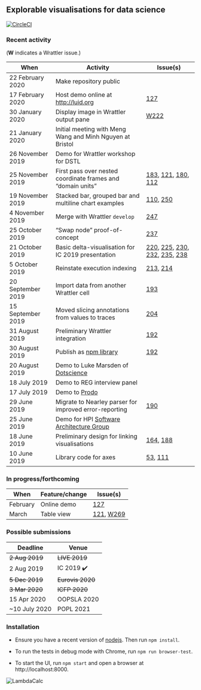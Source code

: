 ## Explorable visualisations for data science

[![CircleCI](https://circleci.com/gh/rolyp/fluid.svg?style=svg&circle-token=c86993fd6b2339b45286ddfc5a4c0c0d2401ffd7)](https://circleci.com/gh/rolyp/fluid)

### Recent activity

(**W** indicates a Wrattler issue.)

| When | Activity | Issue(s) |
| --- | --- | --- |
| 22 February 2020 | Make repository public |
| 17 February 2020 | Host demo online at http://luid.org | [127](https://github.com/rolyp/lambdacalc/issues/127) |
| 30 January 2020 | Display image in Wrattler output pane | [W222](https://github.com/wrattler/wrattler/issues/222) |
| 21 January 2020 | Initial meeting with Meng Wang and Minh Nguyen at Bristol ||
| 26 November 2019 | Demo for Wrattler workshop for DSTL ||
| 25 November 2019 | First pass over nested coordinate frames and “domain units” | [183](https://github.com/rolyp/lambdacalc/issues/183), [121](https://github.com/rolyp/lambdacalc/issues/121), [180](https://github.com/rolyp/lambdacalc/issues/180), [112](https://github.com/rolyp/lambdacalc/issues/112) |
| 19 November 2019 | Stacked bar, grouped bar and multiline chart examples | [110](https://github.com/rolyp/lambdacalc/issues/110), [250](https://github.com/rolyp/lambdacalc/issues/250) |
| 4 November 2019 | Merge with Wrattler `develop` | [247](https://github.com/rolyp/lambdacalc/issues/247) |
| 25 October 2019 | “Swap node” proof-of-concept | [237](https://github.com/rolyp/lambdacalc/issues/237) |
| 21 October 2019 | Basic delta-visualisation for IC 2019 presentation | [220](https://github.com/rolyp/lambdacalc/issues/220), [225](https://github.com/rolyp/lambdacalc/issues/225), [230](https://github.com/rolyp/lambdacalc/issues/230), [232](https://github.com/rolyp/lambdacalc/issues/232), [235](https://github.com/rolyp/lambdacalc/issues/235), [238](https://github.com/rolyp/lambdacalc/issues/238) |
| 5 October 2019 | Reinstate execution indexing | [213](https://github.com/rolyp/lambdacalc/issues/213), [214](https://github.com/rolyp/lambdacalc/issues/214) |
| 20 September 2019 | Import data from another Wrattler cell | [193](https://github.com/rolyp/lambdacalc/issues/193) |
| 15 September 2019 | Moved slicing annotations from values to traces | [204](https://github.com/rolyp/lambdacalc/issues/204) |
| 31 August 2019 | Preliminary Wrattler integration | [192](https://github.com/rolyp/lambdacalc/issues/192) |
| 30 August 2019 | Publish as [npm library](https://www.npmjs.com/package/@rolyp/fluid) | [192](https://github.com/rolyp/lambdacalc/issues/192) || 20 August 2019 | Demo to Luke Marsden of [Dotscience](https://dotscience.com/) ||
| 20 August 2019 | Demo to Luke Marsden of [Dotscience](https://dotscience.com/) ||
| 18 July 2019 | Demo to REG interview panel ||
| 17 July 2019 | Demo to [Prodo](https://prodo.ai) ||
| 29 June 2019 | Migrate to Nearley parser for improved error-reporting | [190](https://github.com/rolyp/lambdacalc/issues/190) | 
| 25 June 2019 | Demo for HPI [Software Architecture Group](https://www.hpi.uni-potsdam.de/hirschfeld/index.html)||
| 18 June 2019 | Preliminary design for linking visualisations | [164](https://github.com/rolyp/lambdacalc/issues/164), [188](https://github.com/rolyp/lambdacalc/issues/188) |
| 10 June 2019 | Library code for axes | [53](https://github.com/rolyp/lambdacalc/issues/53), [111](https://github.com/rolyp/lambdacalc/issues/111) |

### In progress/forthcoming

| When | Feature/change | Issue(s) |
| --- | --- | --- |
| February | Online demo | [127](https://github.com/rolyp/lambdacalc/issues/127) |
| March | Table view | [121](https://github.com/rolyp/lambdacalc/issues/121), [W269](https://github.com/wrattler/wrattler/issues/269) |

### Possible submissions

| Deadline    | Venue            |
| --- | --- |
| <s>2 Aug 2019</s> | <s>LIVE 2019</s> |
| 2 Aug 2019 | IC 2019 :heavy_check_mark: | 
| <s>5 Dec 2019</s> | <s>Eurovis 2020</s> |
| <s>3 Mar 2020</s> | <s>ICFP 2020</s> |
| 15 Apr 2020 | OOPSLA 2020 |
| ~10 July 2020 | POPL 2021 |

### Installation

- Ensure you have a recent version of [nodejs](https://nodejs.org/en/download/current/). Then run `npm install`.

- To run the tests in debug mode with Chrome, run `npm run browser-test`.

- To start the UI, run `npm start` and open a browser at http://localhost:8000.

![LambdaCalc](http://i.imgur.com/ERSxpE0.png "LambdaCalc")

